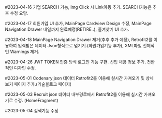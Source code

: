#2023-04-16 기업 SEARCH 기능, Img Click 시 Link이동 추가. SEARCH기능은 추후 수정 요망.

#2023-04-17 회원가입 UI 추가, MainPage Cardview Design 수정, MainPage Navigation Drawer 내일까지 완료예정(RETIRE..), 즐겨찾기 UI 추가.

#2023-04-18 MainPage Navigation Drawer 제거(추후 추가 예정), Retrofit2를 이용하여 입력받은 데이터 Json형식으로 넘기기.(회원가입기능 추가), XML파일 전체적인 Warnings 제거. 

#2023-04-26 JWT TOKEN 인증 방식 로그인 기능 구현. 신입 채용 정보 추가. 전반적인 디자인 수정.

#2023-05-01 Codenary json 데이터 Retrofit2를 이용해 실시간 가져오기 및 상세보기 페이지 추가.(기술블로그 페이지)

#2023-05-03 Recruit json 데이터 내부경로에서 Retrofit2를 이용해 실시간 가져오기로 수정. (HomeFragment)

#2023-05-04 검색기능 수정
